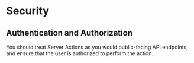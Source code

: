 # Security

## Authentication and Authorization

You should treat Server Actions as you would public-facing API endpoints, and ensure that the user is authorized to perform the action.